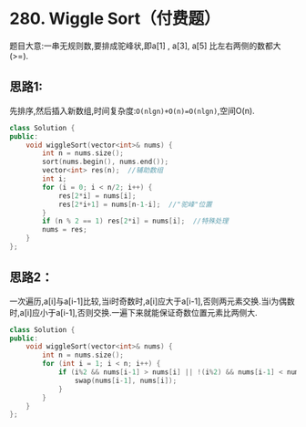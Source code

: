 # 280. Wiggle Sort（付费题）

题目大意:一串无规则数,要排成驼峰状,即a\[1\] , a\[3\], a\[5\] 比左右两侧的数都大\(&gt;=\).

##  思路1:

先排序,然后插入新数组,时间复杂度:`O(nlgn)+O(n)=O(nlgn)`,空间O\(n\).

```cpp
class Solution {
public:
    void wiggleSort(vector<int>& nums) {
        int n = nums.size();
        sort(nums.begin(), nums.end());
        vector<int> res(n);  //辅助数组
        int i;
        for (i = 0; i < n/2; i++) {
            res[2*i] = nums[i];
            res[2*i+1] = nums[n-1-i];  //"驼峰"位置
        }
        if (n % 2 == 1) res[2*i] = nums[i];  //特殊处理
        nums = res;
    }
};
```

## 思路2：

一次遍历,a\[i\]与a\[i-1\]比较,当i时奇数时,a\[i\]应大于a\[i-1\],否则两元素交换.当i为偶数时,a\[i\]应小于a\[i-1\],否则交换.一遍下来就能保证奇数位置元素比两侧大.

```cpp
class Solution {
public:
    void wiggleSort(vector<int>& nums) {
        int n = nums.size();
        for (int i = 1; i < n; i++) {
            if (i%2 && nums[i-1] > nums[i] || !(i%2) && nums[i-1] < nums[i]) {  //注意&&优先级大于||
                swap(nums[i-1], nums[i]);
            }
        }
    }
};
```

